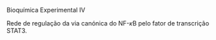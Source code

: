 Bioquímica Experimental IV

Rede de regulação da via canónica do NF-$\kappa$B pelo fator de transcrição STAT3.
